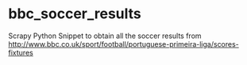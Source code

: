 # bbc_soccer_results
Scrapy Python Snippet to obtain all the soccer results from http://www.bbc.co.uk/sport/football/portuguese-primeira-liga/scores-fixtures
